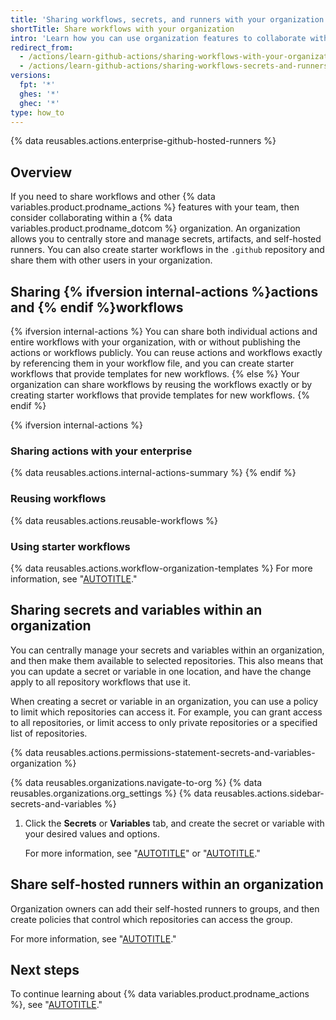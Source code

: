 ```yaml
---
title: 'Sharing workflows, secrets, and runners with your organization'
shortTitle: Share workflows with your organization
intro: 'Learn how you can use organization features to collaborate with your team, by sharing starter workflows, secrets, variables, and self-hosted runners.'
redirect_from:
  - /actions/learn-github-actions/sharing-workflows-with-your-organization
  - /actions/learn-github-actions/sharing-workflows-secrets-and-runners-with-your-organization
versions:
  fpt: '*'
  ghes: '*'
  ghec: '*'
type: how_to
---
```


{% data reusables.actions.enterprise-github-hosted-runners %}

## Overview

If you need to share workflows and other {% data variables.product.prodname_actions %} features with your team, then consider collaborating within a {% data variables.product.prodname_dotcom %} organization. An organization allows you to centrally store and manage secrets, artifacts, and self-hosted runners. You can also create starter workflows in the `.github` repository and share them with other users in your organization.

## Sharing {% ifversion internal-actions %}actions and {% endif %}workflows

{% ifversion internal-actions %}
You can share both individual actions and entire workflows with your organization, with or without publishing the actions or workflows publicly. You can reuse actions and workflows exactly by referencing them in your workflow file, and you can create starter workflows that provide templates for new workflows.
{% else %}
Your organization can share workflows by reusing the workflows exactly or by creating starter workflows that provide templates for new workflows.
{% endif %}

{% ifversion internal-actions %}

### Sharing actions with your enterprise

{% data reusables.actions.internal-actions-summary %}
{% endif %}

### Reusing workflows

{% data reusables.actions.reusable-workflows %}

### Using starter workflows

{% data reusables.actions.workflow-organization-templates %} For more information, see "[AUTOTITLE](/actions/using-workflows/creating-starter-workflows-for-your-organization)."

## Sharing secrets and variables within an organization

You can centrally manage your secrets and variables within an organization, and then make them available to selected repositories. This also means that you can update a secret or variable in one location, and have the change apply to all repository workflows that use it.

When creating a secret or variable in an organization, you can use a policy to limit which repositories can access it. For example, you can grant access to all repositories, or limit access to only private repositories or a specified list of repositories.

{% data reusables.actions.permissions-statement-secrets-and-variables-organization %}

{% data reusables.organizations.navigate-to-org %}
{% data reusables.organizations.org_settings %}
{% data reusables.actions.sidebar-secrets-and-variables %}
1. Click the **Secrets** or **Variables** tab, and create the secret or variable with your desired values and options.

   For more information, see "[AUTOTITLE](/actions/security-guides/using-secrets-in-github-actions#creating-secrets-for-an-organization)" or "[AUTOTITLE](/actions/learn-github-actions/variables#creating-configuration-variables-for-an-organization)."

## Share self-hosted runners within an organization

Organization owners can add their self-hosted runners to groups, and then create policies that control which repositories can access the group.

For more information, see "[AUTOTITLE](/actions/hosting-your-own-runners/managing-self-hosted-runners/managing-access-to-self-hosted-runners-using-groups)."

## Next steps

To continue learning about {% data variables.product.prodname_actions %}, see "[AUTOTITLE](/actions/using-workflows/creating-starter-workflows-for-your-organization)."
